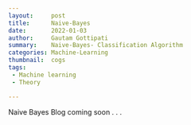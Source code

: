 ```yaml
---
layout:     post
title:      Naive-Bayes
date:       2022-01-03
author:     Gautam Gottipati
summary:    Naive-Bayes- Classification Algorithm
categories: Machine-Learning
thumbnail:  cogs
tags:
 - Machine learning
 - Theory

---
```


Naive Bayes Blog coming soon . . .
